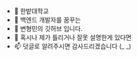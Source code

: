 - 👋 한밭대학교
- 👀 백엔드 개발자를 꿈꾸는
- 🌱 변형민의 깃허브 입니다.
- 💞️ 혹시나 제가 틀리거나 잘못 설명한게 있다면
- 📫 덧글로 알려주시면 감사드리겠습니다 (_ _)
